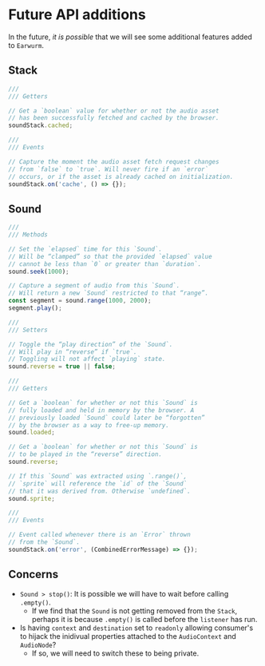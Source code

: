 # Future API additions

In the future, _it is possible_ that we will see some additional features added to `Earwurm`.

## Stack

```ts
///
/// Getters

// Get a `boolean` value for whether or not the audio asset
// has been successfully fetched and cached by the browser.
soundStack.cached;

///
/// Events

// Capture the moment the audio asset fetch request changes
// from `false` to `true`. Will never fire if an `error`
// occurs, or if the asset is already cached on initialization.
soundStack.on('cache', () => {});
```

## Sound

```ts
///
/// Methods

// Set the `elapsed` time for this `Sound`.
// Will be “clamped” so that the provided `elapsed` value
// cannot be less than `0` or greater than `duration`.
sound.seek(1000);

// Capture a segment of audio from this `Sound`.
// Will return a new `Sound` restricted to that “range”.
const segment = sound.range(1000, 2000);
segment.play();

///
/// Setters

// Toggle the “play direction” of the `Sound`.
// Will play in “reverse” if `true`.
// Toggling will not affect `playing` state.
sound.reverse = true || false;

///
/// Getters

// Get a `boolean` for whether or not this `Sound` is
// fully loaded and held in memory by the browser. A
// previously loaded `Sound` could later be “forgotten”
// by the browser as a way to free-up memory.
sound.loaded;

// Get a `boolean` for whether or not this `Sound` is
// to be played in the “reverse” direction.
sound.reverse;

// If this `Sound` was extracted using `.range()`,
// `sprite` will reference the `id` of the `Sound`
// that it was derived from. Otherwise `undefined`.
sound.sprite;

///
/// Events

// Event called whenever there is an `Error` thrown
// from the `Sound`.
soundStack.on('error', (CombinedErrorMessage) => {});
```

## Concerns

- `Sound > stop()`: It is possible we will have to wait before calling `.empty()`.
  - If we find that the `Sound` is not getting removed from the `Stack`, perhaps it is because `.empty()` is called before the `listener` has run.
- Is having `context` and `destination` set to `readonly` allowing consumer's to hijack the inidivual properties attached to the `AudioContext` and `AudioNode`?
  - If so, we will need to switch these to being private.
